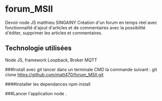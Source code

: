 # forum_MSII
Devoir node JS matthieu SINGAINY
Création d'un forum en temps réel avec fonctionnalité d'ajout d'articles et de commentaires avec la possibilité d'éditer, supprimer les articles et commentaires.

## Technologie utilisées
Node JS, framework Loopback, Broker MQTT

###Install avec git
lancer dans un terminale  CMD la commande suivant : git clone https://github.com/matt470/forum_MSII.git

####Installer les dependances
npm install

###Lancer l'application
node .
